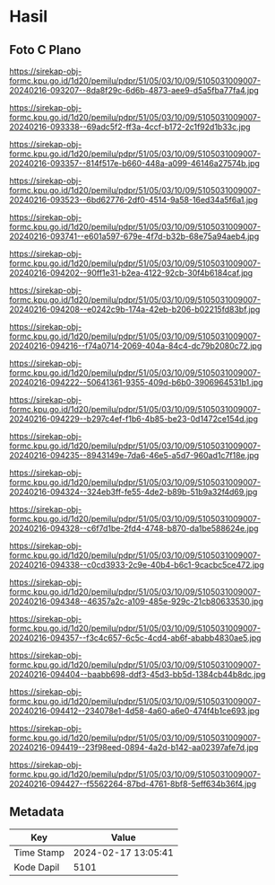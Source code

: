 # Hasil

## Foto C Plano

https://sirekap-obj-formc.kpu.go.id/1d20/pemilu/pdpr/51/05/03/10/09/5105031009007-20240216-093207--8da8f29c-6d6b-4873-aee9-d5a5fba77fa4.jpg

https://sirekap-obj-formc.kpu.go.id/1d20/pemilu/pdpr/51/05/03/10/09/5105031009007-20240216-093338--69adc5f2-ff3a-4ccf-b172-2c1f92d1b33c.jpg

https://sirekap-obj-formc.kpu.go.id/1d20/pemilu/pdpr/51/05/03/10/09/5105031009007-20240216-093357--814f517e-b660-448a-a099-46146a27574b.jpg

https://sirekap-obj-formc.kpu.go.id/1d20/pemilu/pdpr/51/05/03/10/09/5105031009007-20240216-093523--6bd62776-2df0-4514-9a58-16ed34a5f6a1.jpg

https://sirekap-obj-formc.kpu.go.id/1d20/pemilu/pdpr/51/05/03/10/09/5105031009007-20240216-093741--e601a597-679e-4f7d-b32b-68e75a94aeb4.jpg

https://sirekap-obj-formc.kpu.go.id/1d20/pemilu/pdpr/51/05/03/10/09/5105031009007-20240216-094202--90ff1e31-b2ea-4122-92cb-30f4b6184caf.jpg

https://sirekap-obj-formc.kpu.go.id/1d20/pemilu/pdpr/51/05/03/10/09/5105031009007-20240216-094208--e0242c9b-174a-42eb-b206-b02215fd83bf.jpg

https://sirekap-obj-formc.kpu.go.id/1d20/pemilu/pdpr/51/05/03/10/09/5105031009007-20240216-094216--f74a0714-2069-404a-84c4-dc79b2080c72.jpg

https://sirekap-obj-formc.kpu.go.id/1d20/pemilu/pdpr/51/05/03/10/09/5105031009007-20240216-094222--50641361-9355-409d-b6b0-3906964531b1.jpg

https://sirekap-obj-formc.kpu.go.id/1d20/pemilu/pdpr/51/05/03/10/09/5105031009007-20240216-094229--b297c4ef-f1b6-4b85-be23-0d1472ce154d.jpg

https://sirekap-obj-formc.kpu.go.id/1d20/pemilu/pdpr/51/05/03/10/09/5105031009007-20240216-094235--8943149e-7da6-46e5-a5d7-960ad1c7f18e.jpg

https://sirekap-obj-formc.kpu.go.id/1d20/pemilu/pdpr/51/05/03/10/09/5105031009007-20240216-094324--324eb3ff-fe55-4de2-b89b-51b9a32f4d69.jpg

https://sirekap-obj-formc.kpu.go.id/1d20/pemilu/pdpr/51/05/03/10/09/5105031009007-20240216-094328--c6f7d1be-2fd4-4748-b870-da1be588624e.jpg

https://sirekap-obj-formc.kpu.go.id/1d20/pemilu/pdpr/51/05/03/10/09/5105031009007-20240216-094338--c0cd3933-2c9e-40b4-b6c1-9cacbc5ce472.jpg

https://sirekap-obj-formc.kpu.go.id/1d20/pemilu/pdpr/51/05/03/10/09/5105031009007-20240216-094348--46357a2c-a109-485e-929c-21cb80633530.jpg

https://sirekap-obj-formc.kpu.go.id/1d20/pemilu/pdpr/51/05/03/10/09/5105031009007-20240216-094357--f3c4c657-6c5c-4cd4-ab6f-ababb4830ae5.jpg

https://sirekap-obj-formc.kpu.go.id/1d20/pemilu/pdpr/51/05/03/10/09/5105031009007-20240216-094404--baabb698-ddf3-45d3-bb5d-1384cb44b8dc.jpg

https://sirekap-obj-formc.kpu.go.id/1d20/pemilu/pdpr/51/05/03/10/09/5105031009007-20240216-094412--234078e1-4d58-4a60-a6e0-474f4b1ce693.jpg

https://sirekap-obj-formc.kpu.go.id/1d20/pemilu/pdpr/51/05/03/10/09/5105031009007-20240216-094419--23f98eed-0894-4a2d-b142-aa02397afe7d.jpg

https://sirekap-obj-formc.kpu.go.id/1d20/pemilu/pdpr/51/05/03/10/09/5105031009007-20240216-094427--f5562264-87bd-4761-8bf8-5eff634b36f4.jpg


## Metadata

| Key        | Value               |
| ---------- | ------------------- |
| Time Stamp | 2024-02-17 13:05:41 |
| Kode Dapil | 5101                |



